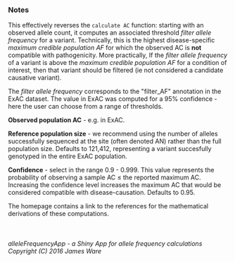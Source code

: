 ### Notes

This effectively reverses the `calculate AC` function: starting with an observed allele count, it computes an associated threshold *filter allele frequency* for a variant. Technically, this is the highest disease-specific *maximum credible population AF* for which the observed AC is **not** compatible with pathogenicity.  More practically, If the *filter allele frequency* of a variant is above the *maximum credible population AF* for a condition of interest, then that variant should be filtered (ie not considered a candidate causative variant). 

The *filter allele frequency* corresponds to the "filter_AF" annotation in the ExAC dataset. The value in ExAC was computed for a 95% confidence - here the user can choose from a range of thresholds.

**Observed population AC** - e.g. in ExAC.

**Reference population size** -  we recommend using the number of alleles successfully sequenced at the site (often denoted AN) rather than the full population size.  Defaults to 121,412, representing a variant succesfully genotyped in the entire ExAC population.

**Confidence** - select in the range 0.9 - 0.999.  This value represents the probability of observing a sample AC $\le$ the reported maximum AC.  Increasing the confidence level increases the maximum AC that would be considered compatible with disease-causation.  Defaults to 0.95.


The homepage contains a link to the references for the mathematical derivations of these computations.  
<br>
<br>
<br>
*alleleFrequencyApp - a Shiny App for allele frequency calculations Copyright (C) 2016 James Ware*